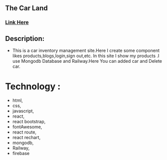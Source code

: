 

##  The Car Land

### [Link Here](https://the-car-land.web.app/)

## Description:

- This is a car inventory management site.Here I create some component likes products,blogs,login,sign out,etc. In this site I show my products .I use Mongodb Database and Railway.Here You can added car and Delete car.

# Technology :

- html,
- css,
- javascript,
- react,
- react bootstrap,
- fontAwesome,
- react route,
- react rechart,
- mongodb,
- Railway,
- firebase
